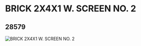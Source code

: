 # BRICK 2X4X1 W. SCREEN NO. 2
## 28579
![BRICK 2X4X1 W. SCREEN NO. 2](https://lc-www-live-s.legocdn.com/media/bricks/5/2/6170503.jpg)